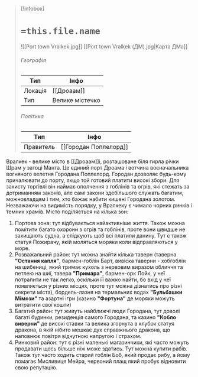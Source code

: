 > [!infobox]
> # `=this.file.name`
> ![[Port town Vralkek.jpg]]
> [[Port town Vralkek (ДМ).jpg|Карта ДМа]]
> ###### Географія
> Тип | Інфо |
> ---|---|
> Локація | [[Дроаам]] |
> Тип | Велике містечко |
> ###### Політика 
> Тип | Інфо |
> ---|---|
> Правитель | [[Городан Поплелорд]] |

Вралкек - велике місто в [[Дроаам]]і, розташоване біля гирла річки Шрам у затоці Манта. Це єдиний порт Дроама і вотчина воєначальника вогняного велетня Городана Поплелорд.
Городан дозволяє будь-кому причалювати до порту, якщо той готовий платити високі збори. Для захисту торгівлі він наймає ополчення з гоблінів та огрів, які стежать за дотриманням законів, але самі закони здебільшого служать багатим, можновладцям і тим, хто бажає набити кишені Городана золотом. Незважаючи на видимість порядку, у Вралкеку є чимало чорних ринків і темних храмів.
Місто поділяється на кілька зон:
1. Портова зона: тут відбувається найактивніше життя. Також можна помітити багато охорони з огрів та гоблінів, проте вони швидше не захищають судна, а слідкують щоб всі платили данину. Тут є також статуя Пожирачу, якій моляться моряки коли відправляються у море.
2. Розважальний район: тут можна знайти кілька таверн (таверна **"Остання капля"**, бармен-гоблін Барт, вивіска таверни - хобгоблін на шибениці, який тримає кухоль з нервовим виразом обличчя та петлею на шиї, тавера **"Примара"**, бармен-орк Лойк, у неї потрапити не так легко, оскільки її важко найти, бо вхід у неї появляється у різних місцях, проте тут можна дізнатись про різні секрети міста), бордель-лазня на термальних водах **"Бульбашки Мімози"** та азартні ігри (казино **"Фортуна"** де моряки можуть витратити свої кошти)
3. Багатий район: тут живуть найближчі люди Городана, тут доволі багаті будинки, резиденція самого Городана, та казино **"Кобло виверни"** де високі ставки та велика згорнута в клубок статуя дракона, в якій нібито мешкає дух справжнього дракона, що наповнює повітря відчутною напругою і страхом.
4. Ринковий район: тут є різні маленькі магазинчики, які часто можуть продавати щось більше ніж може здатись. Тут можна купити рабів. Також тут часто ходить старий гоблін Боб, який продає рибу, а йому помагає Мисливиця Мейра, червоний плащ який пробує відновити свою репутацію.